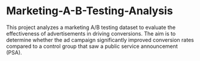 # Marketing-A-B-Testing-Analysis
This project analyzes a marketing A/B testing dataset to evaluate the effectiveness of advertisements in driving conversions. The aim is to determine whether the ad campaign significantly improved conversion rates compared to a control group that saw a public service announcement (PSA). 
